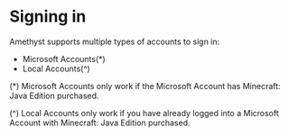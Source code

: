 # Signing in
Amethyst supports multiple types of accounts to sign in:  

- Microsoft Accounts(*)
- Local Accounts(^)

(*) Microsoft Accounts only work if the Microsoft Account has Minecraft: Java Edition purchased.

(^) Local Accounts only work if you have already logged into a Microsoft Account with Minecraft: Java Edition purchased.
